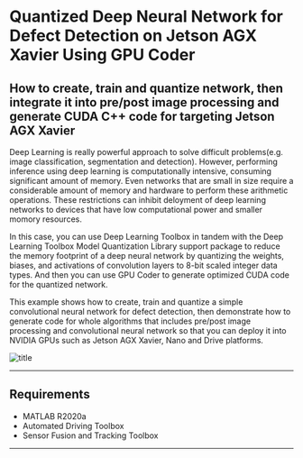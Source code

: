 # Quantized Deep Neural Network for Defect Detection on Jetson AGX Xavier Using GPU Coder
## How to create, train and quantize network, then integrate it into pre/post image processing and generate CUDA C++ code for targeting Jetson AGX Xavier

Deep Learning is really powerful approach to solve difficult problems(e.g. image classification, segmentation and detection). However, performing inference using deep learning is computationally intensive, consuming significant amount of memory. Even networks that are small in size require a considerable amount of memory and hardware to perform these arithmetic operations. These restrictions can inhibit deloyment of deep learning networks to devices that have low computational power and smaller momory resources.

In this case, you can use Deep Learning Toolbox in tandem with the Deep Learning Toolbox Model Quantization Library support package to reduce the memory footprint of a deep neural network by quantizing the weights, biases, and activations of convolution layers to 8-bit scaled integer data types. And then you can use GPU Coder to generate optimized CUDA code for the quantized network.

This example shows how to create, train and quantize a simple convolutional neural network for defect detection, then demonstrate how to generate code for whole algorithms that includes pre/post image processing and convolutional neural network so that you can deploy it into NVIDIA GPUs such as Jetson AGX Xavier, Nano and Drive platforms.

![title](https://user-images.githubusercontent.com/63379838/78849073-73610f80-7a4e-11ea-8feb-3f1c3ec0a0e5.png)

--------------------------------------------------------------------------------

## Requirements

- MATLAB R2020a
- Automated Driving Toolbox
- Sensor Fusion and Tracking Toolbox

--------------------------------------------------------------------------------
